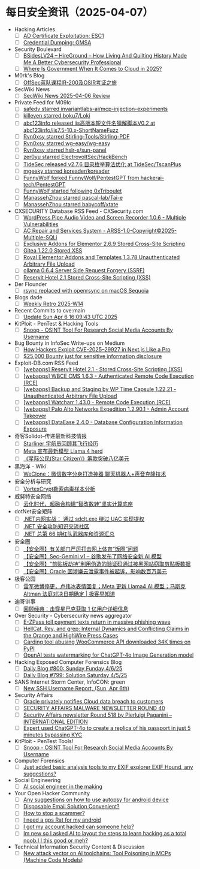 # 每日安全资讯（2025-04-07）

- Hacking Articles
  - [ ] [AD Certificate Exploitation: ESC1](https://www.hackingarticles.in/ad-certificate-exploitation-esc1/)
  - [ ] [Credential Dumping: GMSA](https://www.hackingarticles.in/credential-dumping-gmsa/)
- Security Boulevard
  - [ ] [BSidesLV24 –  HireGround – How Living And Quilting History Made Me A Better Cybersecurity Professional](https://securityboulevard.com/2025/04/bsideslv24-hireground-how-living-and-quilting-history-made-me-a-better-cybersecurity-professional/?utm_source=rss&utm_medium=rss&utm_campaign=bsideslv24-hireground-how-living-and-quilting-history-made-me-a-better-cybersecurity-professional)
  - [ ] [Where Is Government When It Comes to Cloud in 2025?](https://securityboulevard.com/2025/04/where-is-government-when-it-comes-to-cloud-in-2025/?utm_source=rss&utm_medium=rss&utm_campaign=where-is-government-when-it-comes-to-cloud-in-2025)
- M0rk's Blog
  - [ ] [OffSec蓝队课程IR-200及OSIR考证之旅](http://kevien.github.io/2025/04/06/OffSec%E8%93%9D%E9%98%9F%E8%AF%BE%E7%A8%8BIR-200%E5%8F%8AOSIR%E8%80%83%E8%AF%81%E4%B9%8B%E6%97%85/)
- SecWiki News
  - [ ] [SecWiki News 2025-04-06 Review](http://www.sec-wiki.com/?2025-04-06)
- Private Feed for M09Ic
  - [ ] [safedv starred invariantlabs-ai/mcp-injection-experiments](https://github.com/invariantlabs-ai/mcp-injection-experiments)
  - [ ] [killeven starred boku7/Loki](https://github.com/boku7/Loki)
  - [ ] [abc123info released iis高版本短文件名猜解脚本V0.2 at abc123info/iis7.5-10.x-ShortNameFuzz](https://github.com/abc123info/iis7.5-10.x-ShortNameFuzz/releases/tag/v0.2)
  - [ ] [Rvn0xsy starred Stirling-Tools/Stirling-PDF](https://github.com/Stirling-Tools/Stirling-PDF)
  - [ ] [Rvn0xsy starred wg-easy/wg-easy](https://github.com/wg-easy/wg-easy)
  - [ ] [Rvn0xsy starred hslr-s/sun-panel](https://github.com/hslr-s/sun-panel)
  - [ ] [zer0yu starred ElectrovoltSec/HackBench](https://github.com/ElectrovoltSec/HackBench)
  - [ ] [TideSec released v2.7.6 目录枚举算法优化 at TideSec/TscanPlus](https://github.com/TideSec/TscanPlus/releases/tag/v2.7.6)
  - [ ] [mgeeky starred koreader/koreader](https://github.com/koreader/koreader)
  - [ ] [FunnyWolf forked FunnyWolf/PentestGPT from hackerai-tech/PentestGPT](https://github.com/FunnyWolf/PentestGPT)
  - [ ] [FunnyWolf started following 0xTriboulet](https://github.com/0xTriboulet)
  - [ ] [ManassehZhou starred pascal-lab/Tai-e](https://github.com/pascal-lab/Tai-e)
  - [ ] [ManassehZhou starred babycoff/xtate](https://github.com/babycoff/xtate)
- CXSECURITY Database RSS Feed - CXSecurity.com
  - [ ] [WordPress Pipe Audio Video and Screen Recorder 1.0.6 - Multiple Vulnerabilities](https://cxsecurity.com/issue/WLB-2025040014)
  - [ ] [AC Repair and Services System - ARSS-1.0-Copyright©2025-Multiple-SQLi](https://cxsecurity.com/issue/WLB-2025040013)
  - [ ] [Exclusive Addons for Elementor 2.6.9 Stored Cross-Site Scripting](https://cxsecurity.com/issue/WLB-2025040012)
  - [ ] [Gitea 1.22.0 Stored XSS](https://cxsecurity.com/issue/WLB-2025040011)
  - [ ] [Royal Elementor Addons and Templates 1.3.78 Unauthenticated Arbitrary File Upload](https://cxsecurity.com/issue/WLB-2025040010)
  - [ ] [ollama 0.6.4 Server Side Request Forgery (SSRF)](https://cxsecurity.com/issue/WLB-2025040009)
  - [ ] [Reservit Hotel 2.1 Stored Cross-Site Scripting (XSS)](https://cxsecurity.com/issue/WLB-2025040008)
- Der Flounder
  - [ ] [rsync replaced with openrsync on macOS Sequoia](https://derflounder.wordpress.com/2025/04/06/rsync-replaced-with-openrsync-on-macos-sequoia/)
- Blogs  dade
  - [ ] [Weekly Retro 2025-W14](https://0xda.de/blog/2025/04/weekly-retro-2025-w14/)
- Recent Commits to cve:main
  - [ ] [Update Sun Apr  6 16:09:43 UTC 2025](https://github.com/trickest/cve/commit/5e7eb02deeecd13e506f97e860ebb921fd70110e)
- KitPloit - PenTest &amp; Hacking Tools
  - [ ] [Snoop - OSINT Tool For Research Social Media Accounts By Username](http://www.kitploit.com/2025/04/snoop-osint-tool-for-research-social.html)
- Bug Bounty in InfoSec Write-ups on Medium
  - [ ] [How Hackers Exploit CVE-2025–29927 in Next.js Like a Pro](https://infosecwriteups.com/how-hackers-exploit-cve-2025-29927-in-next-js-like-a-pro-9997f48ed7ce?source=rss----7b722bfd1b8d--bug_bounty)
  - [ ] [$25,000 Bounty just for sensitive information disclosure](https://infosecwriteups.com/25-000-bounty-just-for-sensitive-information-disclosure-c4f6c5a81795?source=rss----7b722bfd1b8d--bug_bounty)
- Exploit-DB.com RSS Feed
  - [ ] [[webapps] Reservit Hotel 2.1 - Stored Cross-Site Scripting (XSS)](https://www.exploit-db.com/exploits/52133)
  - [ ] [[webapps] WBCE CMS 1.6.3 - Authenticated Remote Code Execution (RCE)](https://www.exploit-db.com/exploits/52132)
  - [ ] [[webapps] Backup and Staging by WP Time Capsule 1.22.21 - Unauthenticated Arbitrary File Upload](https://www.exploit-db.com/exploits/52131)
  - [ ] [[webapps] Watcharr 1.43.0 - Remote Code Execution (RCE)](https://www.exploit-db.com/exploits/52130)
  - [ ] [[webapps] Palo Alto Networks Expedition 1.2.90.1 - Admin Account Takeover](https://www.exploit-db.com/exploits/52129)
  - [ ] [[webapps] DataEase 2.4.0 - Database Configuration Information Exposure](https://www.exploit-db.com/exploits/52128)
- 奇客Solidot–传递最新科技情报
  - [ ] [Starliner 宇航员回顾其飞行经历](https://www.solidot.org/story?sid=80978)
  - [ ] [Meta 宣布最新模型 Llama 4 herd](https://www.solidot.org/story?sid=80977)
  - [ ] [《星际公民(Star Citizen)》筹款突破八亿美元](https://www.solidot.org/story?sid=80976)
- 黑海洋 - Wiki
  - [ ] [WeClone：微信数字分身打造神器 聊天机器人+声音克隆技术](https://blog.upx8.com/4728)
- 安全分析与研究
  - [ ] [VortexCrypt勒索病毒样本分析](https://mp.weixin.qq.com/s?__biz=MzA4ODEyODA3MQ==&mid=2247491401&idx=1&sn=6aa8ba4dcf957175cdab6583956d0eba&subscene=0)
- 威努特安全网络
  - [ ] [云化时代，超融合构建“智改数转”坚实计算底座](https://mp.weixin.qq.com/s?__biz=MzAwNTgyODU3NQ==&mid=2651132160&idx=1&sn=915a85a95251926cce9404b33c034ebd&subscene=0)
- dotNet安全矩阵
  - [ ] [.NET内网实战： 通过 sdclt.exe 绕过 UAC 实现提权](https://mp.weixin.qq.com/s?__biz=MzUyOTc3NTQ5MA==&mid=2247499360&idx=1&sn=dfb0019c9d20bf45c934b45363286baa&subscene=0)
  - [ ] [.NET 安全攻防知识交流社区](https://mp.weixin.qq.com/s?__biz=MzUyOTc3NTQ5MA==&mid=2247499360&idx=2&sn=6435d45f303cc6916d808dea5bd18d3f&subscene=0)
  - [ ] [.NET 总第 66 期红队武器库和资源汇总](https://mp.weixin.qq.com/s?__biz=MzUyOTc3NTQ5MA==&mid=2247499360&idx=3&sn=f2aef645310cdce4a98a885cde2f0d4b&subscene=0)
- 安全圈
  - [ ] [【安全圈】有关部门严厉打击网上体育“饭圈”问题](https://mp.weixin.qq.com/s?__biz=MzIzMzE4NDU1OQ==&mid=2652068921&idx=1&sn=635f6e93a0e8d61ed7c8fc91ebc76d26&subscene=0)
  - [ ] [【安全圈】Sec-Gemini v1 – 谷歌发布了网络安全新 AI 模型](https://mp.weixin.qq.com/s?__biz=MzIzMzE4NDU1OQ==&mid=2652068921&idx=2&sn=f3b4988e03e65396c1bc198f20a1cd41&subscene=0)
  - [ ] [【安全圈】“剪贴板劫持”利用伪造的验证码通过被黑网站窃取剪贴板数据](https://mp.weixin.qq.com/s?__biz=MzIzMzE4NDU1OQ==&mid=2652068921&idx=3&sn=77751c1cbf932a03e2f1128e7db92e9e&subscene=0)
  - [ ] [【安全圈】Oracle 因涉嫌云泄露事件被起诉，影响数百万美元](https://mp.weixin.qq.com/s?__biz=MzIzMzE4NDU1OQ==&mid=2652068921&idx=4&sn=1b24b2b971257e8cebf29c6ec8d9d8f8&subscene=0)
- 极客公园
  - [ ] [雷军微博停更，卢伟冰表情回复；Meta 更新 Llama4 AI 模型；马斯克 Altman 法庭对决日期确定 | 极客早知道](https://mp.weixin.qq.com/s?__biz=MTMwNDMwODQ0MQ==&mid=2653077094&idx=1&sn=d3f9ec0a0e1469a6b516c07131480c8d&subscene=0)
- 迪哥讲事
  - [ ] [回顾经典：击穿星巴克获取 1 亿用户详细信息](https://mp.weixin.qq.com/s?__biz=MzIzMTIzNTM0MA==&mid=2247497373&idx=1&sn=94c1ae0cb7781f148ae8ad39952ee016&subscene=0)
- Over Security - Cybersecurity news aggregator
  - [ ] [E-ZPass toll payment texts return in massive phishing wave](https://www.bleepingcomputer.com/news/security/toll-payment-text-scam-returns-in-massive-phishing-wave/)
  - [ ] [HellCat, Rey, and grep: Internal Dynamics and Conflicting Claims in the Orange and HighWire Press Cases](https://www.suspectfile.com/hellcat-rey-and-grep-internal-dynamics-and-conflicting-claims-in-the-orange-and-highwire-press-cases/)
  - [ ] [Carding tool abusing WooCommerce API downloaded 34K times on PyPI](https://www.bleepingcomputer.com/news/security/carding-tool-abusing-woocommerce-api-downloaded-34k-times-on-pypi/)
  - [ ] [OpenAI tests watermarking for ChatGPT-4o Image Generation model](https://www.bleepingcomputer.com/news/artificial-intelligence/openai-tests-watermarking-for-chatgpt-4o-image-generation-model/)
- Hacking Exposed Computer Forensics Blog
  - [ ] [Daily Blog #800: Sunday Funday 4/6/25](https://www.hecfblog.com/2025/04/daily-blog-800-sunday-funday-4625.html)
  - [ ] [Daily Blog #799: Solution Saturday 4/5/25](https://www.hecfblog.com/2025/04/daily-blog-799-solution-saturday-4525.html)
- SANS Internet Storm Center, InfoCON: green
  - [ ] [New SSH Username Report, (Sun, Apr 6th)](https://isc.sans.edu/diary/rss/31830)
- Security Affairs
  - [ ] [Oracle privately notifies Cloud data breach to customers](https://securityaffairs.com/176278/data-breach/oracle-privately-notifies-cloud-data-breach-to-customers.html)
  - [ ] [SECURITY AFFAIRS MALWARE NEWSLETTER ROUND 40](https://securityaffairs.com/176244/malware/security-affairs-malware-newsletter-round-40.html)
  - [ ] [Security Affairs newsletter Round 518 by Pierluigi Paganini – INTERNATIONAL EDITION](https://securityaffairs.com/176235/security/security-affairs-newsletter-round-518-by-pierluigi-paganini-international-edition.html)
  - [ ] [Expert used ChatGPT-4o to create a replica of his passport in just 5 minutes bypassing KYC](https://securityaffairs.com/176224/security/chatgpt-4o-to-create-a-replica-of-his-passport-in-just-five-minutes.html)
- KitPloit - PenTest Tools!
  - [ ] [Snoop - OSINT Tool For Research Social Media Accounts By Username](http://www.kitploit.com/2025/04/snoop-osint-tool-for-research-social.html)
- Computer Forensics
  - [ ] [Just added basic analysis tools to my EXIF explorer EXIF Hound, any suggestions?](https://www.reddit.com/r/computerforensics/comments/1jsj8y3/just_added_basic_analysis_tools_to_my_exif/)
- Social Engineering
  - [ ] [AI social engineer in the making](https://www.reddit.com/r/SocialEngineering/comments/1jsxrzz/ai_social_engineer_in_the_making/)
- Your Open Hacker Community
  - [ ] [Any suggestions on how to use autopsy for android device](https://www.reddit.com/r/HowToHack/comments/1jswdpm/any_suggestions_on_how_to_use_autopsy_for_android/)
  - [ ] [Disposable Email Solution Convenient?](https://www.reddit.com/r/HowToHack/comments/1jsqn1o/disposable_email_solution_convenient/)
  - [ ] [How to stop a scammer?](https://www.reddit.com/r/HowToHack/comments/1jsuuxr/how_to_stop_a_scammer/)
  - [ ] [I need a gps Rat for my android](https://www.reddit.com/r/HowToHack/comments/1jt4zm8/i_need_a_gps_rat_for_my_android/)
  - [ ] [I got my account hacked can someone help?](https://www.reddit.com/r/HowToHack/comments/1jt43no/i_got_my_account_hacked_can_someone_help/)
  - [ ] [Im new so I asked AI to layout the steps to learn hacking as a total noob.I I this good or meh?](https://www.reddit.com/r/HowToHack/comments/1jsvan7/im_new_so_i_asked_ai_to_layout_the_steps_to_learn/)
- Technical Information Security Content & Discussion
  - [ ] [New attack vector on AI toolchains: Tool Poisoning in MCPs (Machine Code Models)](https://www.reddit.com/r/netsec/comments/1jt7c80/new_attack_vector_on_ai_toolchains_tool_poisoning/)
